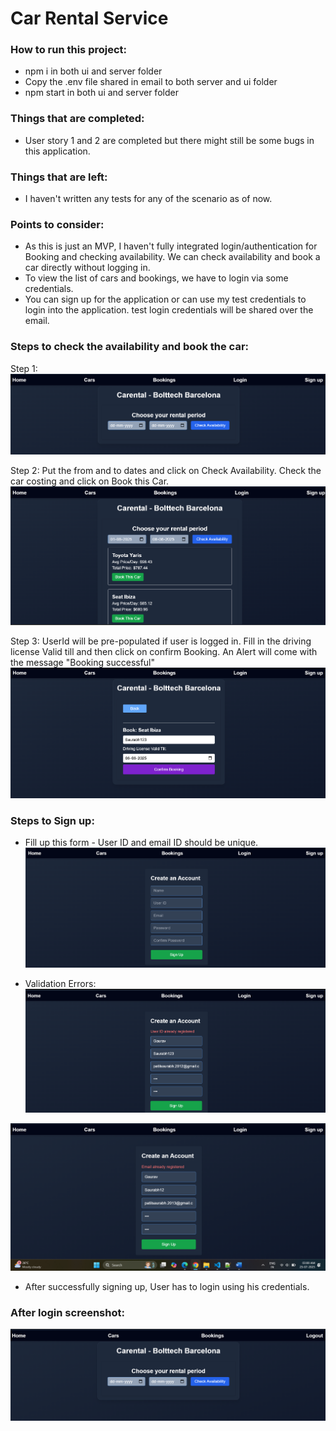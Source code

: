 # Car Rental Service

### How to run this project:

- npm i in both ui and server folder
- Copy the .env file shared in email to both server and ui folder
- npm start in both ui and server folder

### Things that are completed:

- User story 1 and 2 are completed but there might still be some bugs in this application.

### Things that are left:

- I haven't written any tests for any of the scenario as of now.

### Points to consider:

- As this is just an MVP, I haven't fully integrated login/authentication for Booking and checking availability. We can check availability and book a car directly without logging in.
- To view the list of cars and bookings, we have to login via some credentials.
- You can sign up for the application or can use my test credentials to login into the application. test login credentials will be shared over the email.

### Steps to check the availability and book the car:

Step 1:
![alt text](image.png)

Step 2: Put the from and to dates and click on Check Availability.
Check the car costing and click on Book this Car.
![alt text](image-1.png)

Step 3: UserId will be pre-populated if user is logged in. Fill in the driving license Valid till and then click on confirm Booking. An Alert will come with the message "Booking successful"
![alt text](image-2.png)

### Steps to Sign up:

- Fill up this form - User ID and email ID should be unique.  
  ![alt text](image-3.png)

- Validation Errors:
  ![User ID already exists](image-4.png)

![Email ID already exists](image-5.png)

- After successfully signing up, User has to login using his credentials.

### After login screenshot:

![alt text](image-6.png)
